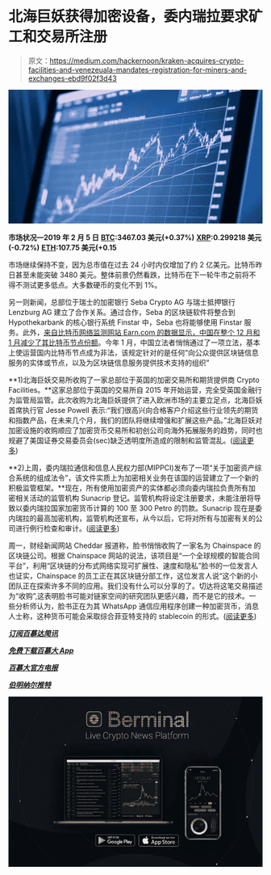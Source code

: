 # 北海巨妖获得加密设备，委内瑞拉要求矿工和交易所注册

> 原文：<https://medium.com/hackernoon/kraken-acquires-crypto-facilities-and-venezeuala-mandates-registration-for-miners-and-exchanges-ebd9f02f3d43>

![](img/f8f91137af62356a3711a4bb21ee6dfe.png)

**市场状况—2019 年 2 月 5 日** [**BTC**](https://berminal.com/coins/Bitcoin-BTC)**:3467.03 美元(+0.37%)** [**XRP**](https://berminal.com/coins/XRP-XRP)**:0.299218 美元(-0.72%)** [**ETH**](https://berminal.com/coins/Ethereum-ETH)**:107.75 美元(+0.15**

市场继续保持不变，因为总市值在过去 24 小时内仅增加了约 2 亿美元。比特币昨日甚至未能突破 3480 美元。整体前景仍然看跌，比特币在下一轮牛市之前将不得不测试更多低点。大多数硬币的变化不到 1%。

另一则新闻，总部位于瑞士的加密银行 Seba Crypto AG 与瑞士抵押银行 Lenzburg AG 建立了合作关系。通过合作，Seba 的区块链软件将整合到 Hypothekarbank 的核心银行系统 Finstar 中，Seba 也将能够使用 Finstar 服务。此外，[来自比特币网络监测网站 Earn.com 的数据显示，中国在整个 12 月和 1 月减少了其比特币节点份额](https://berminal.com/news/169391/Bitcoin-Nodes-Exit-China-After-New-Regulations)。今年 1 月，中国立法者悄悄通过了一项立法，基本上使运营国内比特币节点成为非法，该规定针对的是任何“向公众提供区块链信息服务的实体或节点，以及为区块链信息服务提供技术支持的组织”

**1)北海巨妖交易所收购了一家总部位于英国的加密交易所和期货提供商 Crypto Facilities。**这家总部位于英国的交易所自 2015 年开始运营，完全受英国金融行为监管局监管。此次收购为北海巨妖提供了进入欧洲市场的主要立足点，北海巨妖首席执行官 Jesse Powell 表示:“我们很高兴向合格客户介绍这些行业领先的期货和指数产品，在未来几个月，我们的团队将继续增强和扩展这些产品。”北海巨妖对加密设施的收购顺应了加密货币交易所和初创公司向海外拓展服务的趋势，同时也规避了美国证券交易委员会(sec)缺乏透明度所造成的限制和监管混乱。([阅读更多](https://berminal.com/news/169380/Kraken-Purchases-UK-Exchange-Crypto-Facilities-for-at-Least-100-Million))

**2)上周，委内瑞拉通信和信息人民权力部(MIPPCI)发布了一项“关于加密资产综合系统的组成法令”，该文件实质上为加密相关业务在该国的运营建立了一个新的积极监管框架。**现在，所有使用加密资产的实体都必须向委内瑞拉负责所有加密相关活动的监管机构 Sunacrip 登记。监管机构将设定注册要求，未能注册将导致以委内瑞拉国家加密货币计算的 100 至 300 Petro 的罚款。Sunacrip 现在是委内瑞拉的最高加密机构，监管机构还宣布，从今以后，它将对所有与加密有关的公司进行例行检查和审计。([阅读更多](https://berminal.com/news/169347/Venezuelas-Miners-and-Crypto-Exchanges-Must-Register-According-to-New-Rules))

周一，财经新闻网站 Cheddar 报道称，脸书悄悄收购了一家名为 Chainspace 的区块链公司。根据 Chainspace 网站的说法，该项目是“一个全球规模的智能合同平台”，利用“区块链的分布式网络实现可扩展性、速度和隐私”脸书的一位发言人也证实，Chainspace 的员工正在其区块链分部工作，这位发言人说“这个新的小团队正在探索许多不同的应用。我们没有什么可以分享的了。切达将这笔交易描述为“收购”,这表明脸书可能对链家空间的研究团队更感兴趣，而不是它的技术。一些分析师认为，脸书正在为其 WhatsApp 通信应用程序创建一种加密货币，消息人士称，这种货币可能会采取综合菲亚特支持的 stablecoin 的形式。([阅读更多](https://berminal.com/news/169491/Facebook-Crypto-Project-Acquires-a-Blockchain-Startup-Focused-on-Smart-Contracts))

[***订阅百慕达简讯***](https://visitor.r20.constantcontact.com/d.jsp?llr=myyhdl6ab&p=oi&m=1131022639884&sit=9ar6aztmb&f=776989ec-8460-43a4-b86a-bcf8f2f1bca7)

[***免费下载百慕大 App***](https://berminal.app.link/medium-post)

[](http://Berminal.com)

*[***百慕大官方电报***](https://t.me/berminal)*

*[***伯明纳尔推特***](https://twitter.com/berminalapp)*

*![](img/7431214f64a5fdbfd57df70e2674c18d.png)*